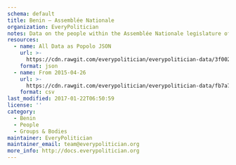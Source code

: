 ```yaml
---
schema: default
title: Benin — Assemblée Nationale
organization: EveryPolitician
notes: Data on the people within the Assemblée Nationale legislature of Benin.
resources:
  - name: All Data as Popolo JSON
    url: >-
      https://cdn.rawgit.com/everypolitician/everypolitician-data/3f002d3a0b6ba288ab2ba88120eafff0ca3dab9e/data/Benin/National_Assembly/ep-popolo-v1.0.json
    format: json
  - name: From 2015-04-26
    url: >-
      https://cdn.rawgit.com/everypolitician/everypolitician-data/fb7a7e3b919c574541213b0d138ab40fcc5375cb/data/Benin/National_Assembly/term-6.csv
    format: csv
last_modified: 2017-01-22T06:50:59
license: ''
category:
  - Benin
  - People
  - Groups & Bodies
maintainer: EveryPolitician
maintainer_email: team@everypolitician.org
more_info: http://docs.everypolitician.org
---
```

